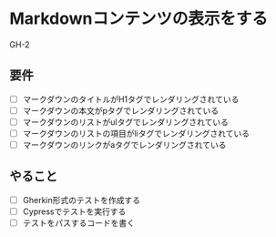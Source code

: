 # Markdownコンテンツの表示をする

GH-2

## 要件

- [ ] マークダウンのタイトルがH1タグでレンダリングされている
- [ ] マークダウンの本文がpタグでレンダリングされている
- [ ] マークダウンのリストがulタグでレンダリングされている
- [ ] マークダウンのリストの項目がliタグでレンダリングされている
- [ ] マークダウンのリンクがaタグでレンダリングされている

## やること

- [ ] Gherkin形式のテストを作成する
- [ ] Cypressでテストを実行する
- [ ] テストをパスするコードを書く